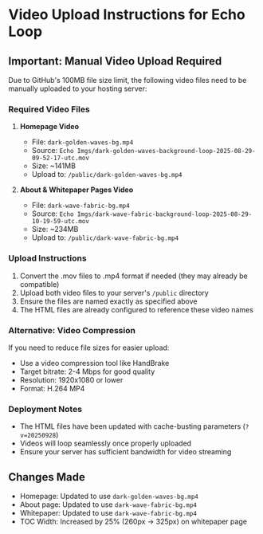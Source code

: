 # Video Upload Instructions for Echo Loop

## Important: Manual Video Upload Required

Due to GitHub's 100MB file size limit, the following video files need to be manually uploaded to your hosting server:

### Required Video Files

1. **Homepage Video**
   - File: `dark-golden-waves-bg.mp4`
   - Source: `Echo Imgs/dark-golden-waves-background-loop-2025-08-29-09-52-17-utc.mov`
   - Size: ~141MB
   - Upload to: `/public/dark-golden-waves-bg.mp4`

2. **About & Whitepaper Pages Video**
   - File: `dark-wave-fabric-bg.mp4`
   - Source: `Echo Imgs/dark-wave-fabric-background-loop-2025-08-29-10-19-59-utc.mov`
   - Size: ~234MB
   - Upload to: `/public/dark-wave-fabric-bg.mp4`

### Upload Instructions

1. Convert the .mov files to .mp4 format if needed (they may already be compatible)
2. Upload both video files to your server's `/public` directory
3. Ensure the files are named exactly as specified above
4. The HTML files are already configured to reference these video names

### Alternative: Video Compression

If you need to reduce file sizes for easier upload:
- Use a video compression tool like HandBrake
- Target bitrate: 2-4 Mbps for good quality
- Resolution: 1920x1080 or lower
- Format: H.264 MP4

### Deployment Notes

- The HTML files have been updated with cache-busting parameters (`?v=20250928`)
- Videos will loop seamlessly once properly uploaded
- Ensure your server has sufficient bandwidth for video streaming

## Changes Made

- Homepage: Updated to use `dark-golden-waves-bg.mp4`
- About page: Updated to use `dark-wave-fabric-bg.mp4`
- Whitepaper: Updated to use `dark-wave-fabric-bg.mp4`
- TOC Width: Increased by 25% (260px → 325px) on whitepaper page